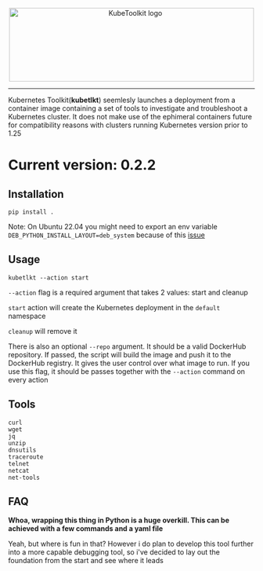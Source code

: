 <p align="center">
<img src="assets/logo.png" width="500" height="150" alt="KubeToolkit logo"/>
</p>
<hr>

Kubernetes Toolkit(<b>kubetlkt</b>) seemlesly launches a deployment from a container image containing a set of tools to investigate and troubleshoot a Kubernetes cluster. It does not make use of the ephimeral containers future for compatibility reasons with clusters running Kubernetes version prior to 1.25

# Current version: 0.2.2
## Installation

```
pip install .
```
Note: On Ubuntu 22.04 you might need to export an env variable `DEB_PYTHON_INSTALL_LAYOUT=deb_system` because of this [issue](https://github.com/pypa/setuptools/issues/3269#issuecomment-1254507377)

## Usage

```
kubetlkt --action start
```

`--action` flag is a required argument that takes 2 values: start and cleanup

`start` action will create the Kubernetes deployment in the `default` namespace

`cleanup` will remove it

There is also an optional `--repo` argument. It should be a valid DockerHub repository. If passed, the script will build the image and push it to the DockerHub registry. It gives the user control over what image to run. If you use this flag, it should be passes together with the `--action` command on every action

## Tools

`curl`<br />
`wget`<br />
`jq`<br />
`unzip`<br />
`dnsutils`<br />
`traceroute`<br />
`telnet`<br />
`netcat`<br />
`net-tools`<br />

## FAQ

<b>Whoa, wrapping this thing in Python is a huge overkill. This can be achieved with a few commands and a yaml file</b>

Yeah, but where is fun in that? However i do plan to develop this tool further into a more capable debugging tool, so i've decided to lay out the foundation from the start and see where it leads